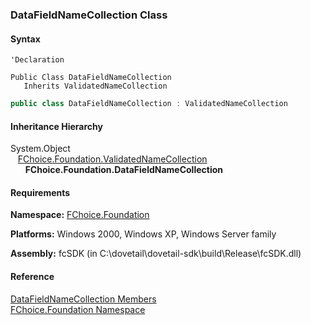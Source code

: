 ﻿### DataFieldNameCollection Class

#### Syntax

```vbnet
'Declaration

Public Class DataFieldNameCollection 
   Inherits ValidatedNameCollection
```

```csharp
public class DataFieldNameCollection : ValidatedNameCollection
``` 

#### Inheritance Hierarchy

System.Object  
   [FChoice.Foundation.ValidatedNameCollection](fcSDK~FChoice.Foundation.ValidatedNameCollection.md)  
      **FChoice.Foundation.DataFieldNameCollection**  

#### Requirements

**Namespace:** [FChoice.Foundation](fcSDK~FChoice.Foundation_namespace.md)

**Platforms:** Windows 2000, Windows XP, Windows Server family

**Assembly:** fcSDK (in C:\\dovetail\\dovetail-sdk\\build\\Release\\fcSDK.dll)

#### Reference

[DataFieldNameCollection Members](fcSDK~FChoice.Foundation.DataFieldNameCollection_members.md)  
[FChoice.Foundation Namespace](fcSDK~FChoice.Foundation_namespace.md)